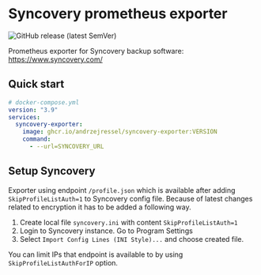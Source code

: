 # Syncovery prometheus exporter
![GitHub release (latest SemVer)](https://img.shields.io/github/v/release/andrzejressel/syncovery-exporter)

Prometheus exporter for Syncovery backup software: https://www.syncovery.com/

## Quick start

```yaml
# docker-compose.yml
version: "3.9"
services:
  syncovery-exporter:
    image: ghcr.io/andrzejressel/syncovery-exporter:VERSION
    command:
      - --url=SYNCOVERY_URL
```

## Setup Syncovery

Exporter using endpoint `/profile.json` which is available after adding `SkipProfileListAuth=1` to Syncovery config file. Because of latest changes related to encryption it has to be added a following way.

1. Create local file `syncovery.ini` with content `SkipProfileListAuth=1`
2. Login to Syncovery instance. Go to Program Settings
3. Select `Import Config Lines (INI Style)...` and choose created file.

You can limit IPs that endpoint is available to by using `SkipProfileListAuthForIP` option.
